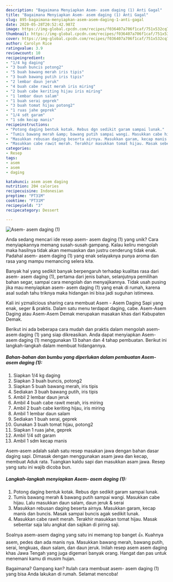 ```yaml
---
description: "Bagaimana Menyiapkan Asem- asem daging (1) Anti Gagal"
title: "Bagaimana Menyiapkan Asem- asem daging (1) Anti Gagal"
slug: 895-bagaimana-menyiapkan-asem-asem-daging-1-anti-gagal
date: 2020-05-28T20:52:42.987Z
image: https://img-global.cpcdn.com/recipes/f036407a706f1caf/751x532cq70/asem-asem-daging-1-foto-resep-utama.jpg
thumbnail: https://img-global.cpcdn.com/recipes/f036407a706f1caf/751x532cq70/asem-asem-daging-1-foto-resep-utama.jpg
cover: https://img-global.cpcdn.com/recipes/f036407a706f1caf/751x532cq70/asem-asem-daging-1-foto-resep-utama.jpg
author: Carolyn Rice
ratingvalue: 3.9
reviewcount: 10
recipeingredient:
- "1/4 kg daging"
- "3 buah buncis potong2"
- "5 buah bawang merah iris tipis"
- "3 buah bawang putih iris tipis"
- "2 lembar daun jeruk"
- "4 buah cabe rawit merah iris miring"
- "2 buah cabe keriting hijau iris miring"
- "1 lembar daun salam"
- "1 buah serai geprek"
- "3 buah tomat hijau potong2"
- "1 ruas jahe geprek"
- "1/4 sdt garam"
- "1 sdm kecap manis"
recipeinstructions:
- "Potong daging bentuk kotak. Rebus dgn sedikit garam sampai lunak."
- "Tumis bawang merah &amp; bawang putih sampai wangi. Masukkan cabe hijau. Lalu masukkan daun salam, daun jeruk &amp; serai"
- "Masukkan rebusan daging beserta airnya. Masukkan garam, kecap manis dan buncis. Masak sampai buncis agak sedikit lunak."
- "Masukkan cabe rawit merah. Terakhir masukkan tomat hijau. Masak sebentar saja lalu angkat dan sajikan di piring saji."
categories:
- Resep
tags:
- asem
- asem
- daging

katakunci: asem asem daging 
nutrition: 204 calories
recipecuisine: Indonesian
preptime: "PT31M"
cooktime: "PT31M"
recipeyield: "3"
recipecategory: Dessert

---
```



![Asem- asem daging (1)](https://img-global.cpcdn.com/recipes/f036407a706f1caf/751x532cq70/asem-asem-daging-1-foto-resep-utama.jpg)

Anda sedang mencari ide resep asem- asem daging (1) yang unik? Cara menyiapkannya memang susah-susah gampang. Kalau keliru mengolah maka hasilnya tidak akan memuaskan dan justru cenderung tidak enak. Padahal asem- asem daging (1) yang enak selayaknya punya aroma dan rasa yang mampu memancing selera kita.

Banyak hal yang sedikit banyak berpengaruh terhadap kualitas rasa dari asem- asem daging (1), pertama dari jenis bahan, selanjutnya pemilihan bahan segar, sampai cara mengolah dan menyajikannya. Tidak usah pusing jika mau menyiapkan asem- asem daging (1) yang enak di rumah, karena asal sudah tahu triknya maka hidangan ini bisa jadi suguhan istimewa.

Kali ini yzmalicious sharing cara membuat Asem - Asem Daging Sapi yang enak, seger &amp; praktis. Dalam satu menu terdapat daging, cabe. Asem-Asem Daging atau Asem-Asem Demak merupakan masakan khas dari Kabupaten Demak.


Berikut ini ada beberapa cara mudah dan praktis dalam mengolah asem- asem daging (1) yang siap dikreasikan. Anda dapat menyiapkan Asem- asem daging (1) menggunakan 13 bahan dan 4 tahap pembuatan. Berikut ini langkah-langkah dalam membuat hidangannya.

<!--inarticleads1-->

##### Bahan-bahan dan bumbu yang diperlukan dalam pembuatan Asem- asem daging (1):

1. Siapkan 1/4 kg daging
1. Siapkan 3 buah buncis, potong2
1. Siapkan 5 buah bawang merah, iris tipis
1. Sediakan 3 buah bawang putih, iris tipis
1. Ambil 2 lembar daun jeruk
1. Ambil 4 buah cabe rawit merah, iris miring
1. Ambil 2 buah cabe keriting hijau, iris miring
1. Ambil 1 lembar daun salam
1. Sediakan 1 buah serai, geprek
1. Gunakan 3 buah tomat hijau, potong2
1. Siapkan 1 ruas jahe, geprek
1. Ambil 1/4 sdt garam
1. Ambil 1 sdm kecap manis


Asem-asem adalah salah satu resep masakan jawa dengan bahan dasar daging sapi. Dimasak dengan menggunakan asam jawa dan kecap, membuat Aduk rata. Tuangkan kaldu sapi dan masukkan asam jawa. Resep yang satu ini wajib dicoba bun. 

<!--inarticleads2-->

##### Langkah-langkah menyiapkan Asem- asem daging (1):

1. Potong daging bentuk kotak. Rebus dgn sedikit garam sampai lunak.
1. Tumis bawang merah &amp; bawang putih sampai wangi. Masukkan cabe hijau. Lalu masukkan daun salam, daun jeruk &amp; serai
1. Masukkan rebusan daging beserta airnya. Masukkan garam, kecap manis dan buncis. Masak sampai buncis agak sedikit lunak.
1. Masukkan cabe rawit merah. Terakhir masukkan tomat hijau. Masak sebentar saja lalu angkat dan sajikan di piring saji.


Soalnya asem-asem daging yang satu ini memang top banget 👍. Kuahnya asem, pedes dan ada manis nya. Masukkan bawang merah, bawang putih, serai, lengkuas, daun salam, dan daun jeruk. Inilah resep asem asem daging khas Jawa Tengah yang juga digemari banyak orang. Hangat dan pas untuk menemani kamu di musim hujan. 

Bagaimana? Gampang kan? Itulah cara membuat asem- asem daging (1) yang bisa Anda lakukan di rumah. Selamat mencoba!
